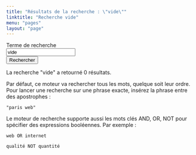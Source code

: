 ```yaml
---
title: "Résultats de la recherche : \"vide\""
linktitle: "Recherche vide"
menu: "pages"
layout: "page"
---
```


<form class="form-oneline" method="get" action="#" role="search">
    <div class="form-oneline__field form-field">
        <div class="form-field__label">
            <label for="search">Terme de recherche</label>
        </div>
        <div class="form-field__input">
            <input type="text" id="search" value="vide" />
        </div>
    </div>
    <input type="hidden" name="IncludeBlogs" value="all" />
    <input type="hidden" name="limit" value="100" />
    <div class="form-oneline__action">
        <button class="btn">Rechercher</button>
    </div>
</form>

La recherche "vide" a retourné 0 résultats.

Par défaut, ce moteur va rechercher tous les mots, quelque soit leur ordre. Pour lancer une recherche sur une phrase exacte, insérez la phrase entre des apostrophes :

```
"paris web"
```

Le moteur de recherche supporte aussi les mots clés AND, OR, NOT pour spécifier des expressions booléennes. Par exemple :

```
web OR internet

qualité NOT quantité
```
